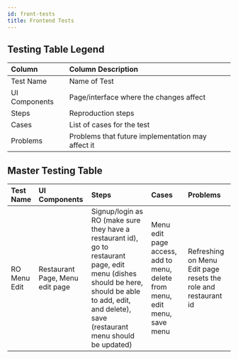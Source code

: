 ```yaml
---
id: front-tests
title: Frontend Tests
---
```


## Testing Table Legend

| Column        | Column Description                                |
| :------------ | :------------------------------------------------ |
| Test Name     | Name of Test                                      |
| UI Components | Page/interface where the changes affect           |
| Steps         | Reproduction steps                                |
| Cases         | List of cases for the test                        |
| Problems      | Problems that future implementation may affect it |

## Master Testing Table

| Test Name    | UI Components                   | Steps                                                                                                                                                                                                 | Cases                                                                      | Problems                                                       |
| :----------- | :------------------------------ | :---------------------------------------------------------------------------------------------------------------------------------------------------------------------------------------------------- | :------------------------------------------------------------------------- | :------------------------------------------------------------- |
| RO Menu Edit | Restaurant Page, Menu edit page | Signup/login as RO (make sure they have a restaurant id), go to restaurant page, edit menu (dishes should be here, should be able to add, edit, and delete), save (restaurant menu should be updated) | Menu edit page access, add to menu, delete from menu, edit menu, save menu | Refreshing on Menu Edit page resets the role and restaurant id |
